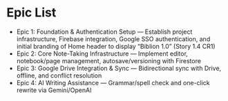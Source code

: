 # Epic List

- Epic 1: Foundation & Authentication Setup — Establish project infrastructure, Firebase integration, Google SSO authentication, and initial branding of Home header to display “Biblion 1.0” (Story 1.4 CR1)
- Epic 2: Core Note-Taking Infrastructure — Implement editor, notebook/page management, autosave/versioning with Firestore
- Epic 3: Google Drive Integration & Sync — Bidirectional sync with Drive, offline, and conflict resolution
- Epic 4: AI Writing Assistance — Grammar/spell check and one-click rewrite via Gemini/OpenAI
